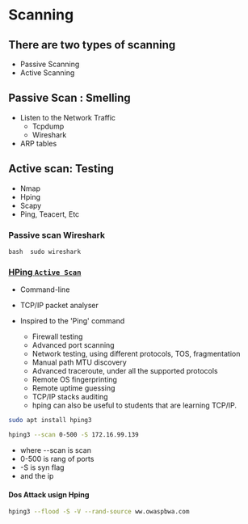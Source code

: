 # Scanning
## There are two types of scanning
  - Passive Scanning
  - Active Scanning

## Passive Scan : Smelling
  - Listen to the Network Traffic
      - Tcpdump
      - Wireshark
   - ARP tables
 
## Active scan: Testing
  - Nmap
  - Hping
  - Scapy
  - Ping, Teacert, Etc

### Passive scan Wireshark
```bash  sudo wireshark ```
### [HPing `Active Scan` ](https://github.com/antirez/hping)
 - Command-line
 - TCP/IP packet analyser
 - Inspired to the 'Ping' command

    - Firewall testing
    - Advanced port scanning
    - Network testing, using different protocols, TOS, fragmentation
    - Manual path MTU discovery
    - Advanced traceroute, under all the supported protocols
    - Remote OS fingerprinting
    - Remote uptime guessing
    - TCP/IP stacks auditing
    - hping can also be useful to students that are learning TCP/IP.
```bash
sudo apt install hping3
```
```bash 
hping3 --scan 0-500 -S 172.16.99.139
```
  - where --scan is scan 
  -  0-500 is rang of ports
  -   -S is syn flag
  -   and the ip
 #### Dos Attack usign Hping
 ```bash
 hping3 --flood -S -V --rand-source ww.owaspbwa.com
 ```
 
